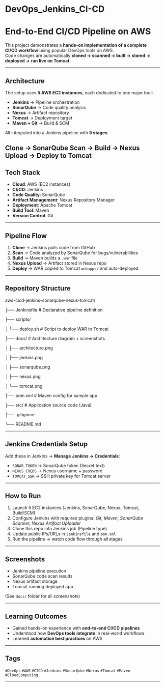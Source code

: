 # DevOps_Jenkins_CI-CD

# End-to-End CI/CD Pipeline on AWS

This project demonstrates a **hands-on implementation of a complete CI/CD workflow** using popular DevOps tools on AWS.  
Code changes are automatically **cloned → scanned → built → stored → deployed → run live on Tomcat**.

---

## Architecture

The setup uses **5 AWS EC2 instances**, each dedicated to one major tool:

- **Jenkins** → Pipeline orchestration  
- **SonarQube** → Code quality analysis  
- **Nexus** → Artifact repository  
- **Tomcat** → Deployment target  
- **Maven + Git** → Build & SCM  

All integrated into a Jenkins pipeline with **5 stages**:

Clone → SonarQube Scan → Build → Nexus Upload → Deploy to Tomcat
---

## Tech Stack
- **Cloud**: AWS (EC2 instances)  
- **CI/CD**: Jenkins  
- **Code Quality**: SonarQube  
- **Artifact Management**: Nexus Repository Manager  
- **Deployment**: Apache Tomcat  
- **Build Tool**: Maven  
- **Version Control**: Git  

---

## Pipeline Flow

1. **Clone** → Jenkins pulls code from GitHub  
2. **Scan** → Code analyzed by SonarQube for bugs/vulnerabilities  
3. **Build** → Maven builds a `.war` file  
4. **Nexus Upload** → Artifact stored in Nexus repo  
5. **Deploy** → WAR copied to Tomcat `webapps/` and auto-deployed  

---

## Repository Structure

aws-cicd-jenkins-sonarqube-nexus-tomcat/

├── Jenkinsfile # Declarative pipeline definition

├── scripts/

│ └── deploy.sh # Script to deploy WAR to Tomcat

├── docs/ # Architecture diagram + screenshots

│ ├── architecture.png

│ ├── jenkins.png

│ ├── sonarqube.png

│ ├── nexus.png

│ └── tomcat.png

├── pom.xml # Maven config for sample app

├── src/ # Application source code (Java)

├── .gitignore

└── README.md

---

## Jenkins Credentials Setup
Add these in Jenkins → **Manage Jenkins → Credentials**:

- `SONAR_TOKEN` → SonarQube token (Secret text)  
- `NEXUS_CREDS` → Nexus username + password  
- `TOMCAT_SSH` → SSH private key for Tomcat server  

---

## How to Run
1. Launch 5 EC2 instances (Jenkins, SonarQube, Nexus, Tomcat, Build/SCM)  
2. Configure Jenkins with required plugins: *Git, Maven, SonarQube Scanner, Nexus Artifact Uploader*  
3. Clone this repo into Jenkins job (Pipeline type)  
4. Update public IPs/URLs in `Jenkinsfile` and `pom.xml`  
5. Run the pipeline → watch code flow through all stages  

---

## Screenshots
- Jenkins pipeline execution  
- SonarQube code scan results  
- Nexus artifact storage  
- Tomcat running deployed app  

(See `docs/` folder for all screenshots)

---

## Learning Outcomes
- Gained hands-on experience with **end-to-end CI/CD pipelines**  
- Understood how **DevOps tools integrate** in real-world workflows  
- Learned **automation best practices** on AWS  

---

## Tags
`#DevOps` `#AWS` `#CICD` `#Jenkins` `#SonarQube` `#Nexus` `#Tomcat` `#Maven` `#CloudComputing`  

---

